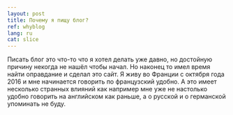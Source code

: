 ```yaml
---
layout: post
title: Почему я пищу блог?
ref: whyblog
lang: ru
cat: slice
---
```


Писать блог это что-то что я хотел делать уже давно, но достойную причину некогда не нашёл чтобы начал. Но наконец то имел время найти оправдание и сделал это сайт. Я живу во Франции с октября года 2016 и мне начинается говорить по французский удобно. А это имеет несколько
 странных влияний как например мне уже не настолько удобно говорить 
 на английском как раньше, а о русской и о германской упоминать не буду.  

